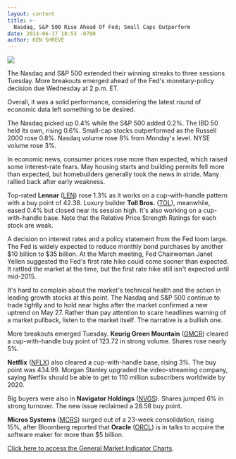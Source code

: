 ```yaml
---
layout: content
title: >-
  Nasdaq, S&P 500 Rise Ahead Of Fed; Small Caps Outperform
date: 2014-06-17 18:53 -0700
author: KEN SHREVE
---
```






![](https://www.investors.com/wp-content/uploads/ibd-migrated-images/MPv_140618_635386150122098351.png)









The Nasdaq and S&P 500 extended their winning streaks to three sessions Tuesday. More breakouts emerged ahead of the Fed's monetary-policy decision due Wednesday at 2 p.m. ET.

  

Overall, it was a solid performance, considering the latest round of economic data left something to be desired.

  

The Nasdaq picked up 0.4% while the S&P 500 added 0.2%. The IBD 50 held its own, rising 0.6%. Small-cap stocks outperformed as the Russell 2000 rose 0.8%. Nasdaq volume rose 8% from Monday's level. NYSE volume rose 3%.

  

In economic news, consumer prices rose more than expected, which raised some interest-rate fears. May housing starts and building permits fell more than expected, but homebuilders generally took the news in stride. Many rallied back after early weakness.

  

Top-rated **Lennar** ([LEN](https://research.investors.com/quote.aspx?symbol=LEN)) rose 1.3% as it works on a cup-with-handle pattern with a buy point of 42.38. Luxury builder **Toll Bros.** ([TOL](https://research.investors.com/quote.aspx?symbol=TOL)), meanwhile, eased 0.4% but closed near its session high. It's also working on a cup-with-handle base. Note that the Relative Price Strength Ratings for each stock are weak.

  

A decision on interest rates and a policy statement from the Fed loom large. The Fed is widely expected to reduce monthly bond purchases by another $10 billion to $35 billion. At the March meeting, Fed Chairwoman Janet Yellen suggested the Fed's first rate hike could come sooner than expected. It rattled the market at the time, but the first rate hike still isn't expected until mid-2015.

  

It's hard to complain about the market's technical health and the action in leading growth stocks at this point. The Nasdaq and S&P 500 continue to trade tightly and to hold near highs after the market confirmed a new uptrend on May 27. Rather than pay attention to scare headlines warning of a market pullback, listen to the market itself. The narrative is a bullish one.

  

More breakouts emerged Tuesday. **Keurig Green Mountain** ([GMCR](https://research.investors.com/quote.aspx?symbol=GMCR)) cleared a cup-with-handle buy point of 123.72 in strong volume. Shares rose nearly 5%.

  

**Netflix** ([NFLX](https://research.investors.com/quote.aspx?symbol=NFLX)) also cleared a cup-with-handle base, rising 3%. The buy point was 434.99. Morgan Stanley upgraded the video-streaming company, saying Netflix should be able to get to 110 million subscribers worldwide by 2020.

  

Big buyers were also in **Navigator Holdings** ([NVGS](https://research.investors.com/quote.aspx?symbol=NVGS)). Shares jumped 6% in strong turnover. The new issue reclaimed a 28.58 buy point.

  

**Micros Systems** ([MCRS](https://research.investors.com/quote.aspx?symbol=MCRS)) surged out of a 23-week consolidation, rising 15%, after Bloomberg reported that **Oracle** ([ORCL](https://research.investors.com/quote.aspx?symbol=ORCL)) is in talks to acquire the software maker for more than $5 billion.

  

[Click here to access the General Market Indicator Charts](https://www.investors.com/pdf/GMI_061814.pdf).




